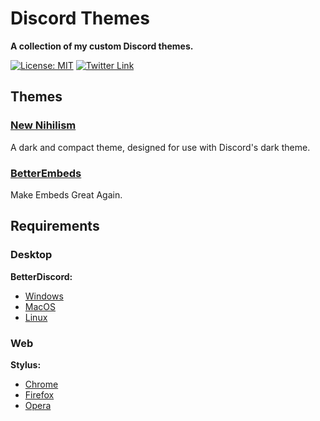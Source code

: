 # Discord Themes

**A collection of my custom Discord themes.**

[![License: MIT](https://img.shields.io/badge/License-MIT-blue.svg)](./LICENSE)
[![Twitter Link](https://img.shields.io/badge/Twitter-@chronobserver-696969.svg?logo=twitter)](https://twitter.com/chronobserver)

## Themes

### [New Nihilism](NewNihilism)

A dark and compact theme, designed for use with Discord's dark theme.

<!--- WIP
### [Devilman](Devilman)

A theme based on the Devilman mythos.
--->

### [BetterEmbeds](BetterEmbeds)

Make Embeds Great Again.

## Requirements

### Desktop

**BetterDiscord:**

- [Windows](https://github.com/BetterDiscord/Installer/releases/download/v1.0.0-beta/BetterDiscord-Windows.exe)
- [MacOS](https://github.com/BetterDiscord/Installer/releases/download/v1.0.0-beta/BetterDiscord-Mac.zip)
- [Linux](https://github.com/BetterDiscord/Installer/releases/download/v1.0.0-beta/BetterDiscord-Linux.AppImage)

### Web

**Stylus:**

- [Chrome](https://chrome.google.com/webstore/detail/stylus/clngdbkpkpeebahjckkjfobafhncgmne)
- [Firefox](https://addons.mozilla.org/firefox/addon/styl-us)
- [Opera](https://addons.opera.com/extensions/details/stylus)

